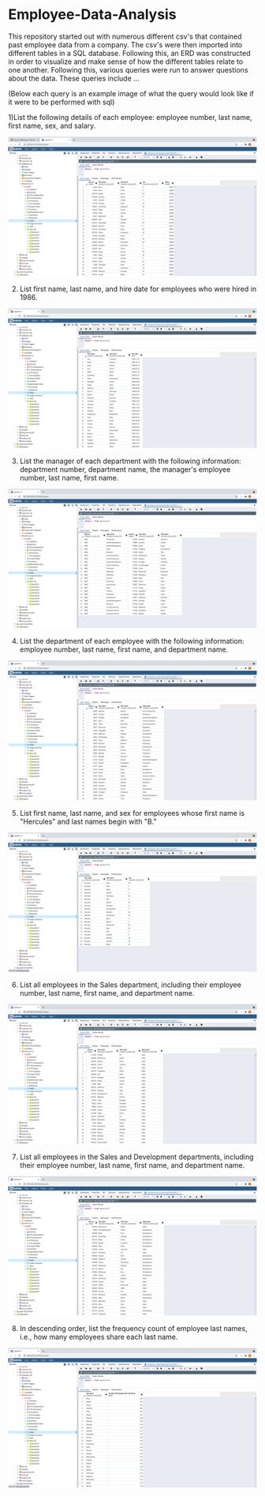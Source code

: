# Employee-Data-Analysis
This repository started out with numerous different csv's that contained past employee data from a company. The csv's were then imported into different tables in a SQL database. Following this, an ERD was constructed in order to visualize and make sense of how the different tables relate to one another. Following this, various queries were run to answer questions about the data. These queries include ...

(Below each query is an example image of what the query would look like if it were to be performed with sql)

1)List the following details of each employee: employee number, last name, first name, sex, and salary.

![q1.png](EmployeeSQL/images/q1.png)

2) List first name, last name, and hire date for employees who were hired in 1986.

![q2.png](EmployeeSQL/images/q2.png)

3) List the manager of each department with the following information: department number, department name, the manager's employee number, last name, first name.

![q3.png](EmployeeSQL/images/q3.png)

4) List the department of each employee with the following information: employee number, last name, first name, and department name.

![q4.png](EmployeeSQL/images/q4.png)

5) List first name, last name, and sex for employees whose first name is "Hercules" and last names begin with "B."

![q5.png](EmployeeSQL/images/q5.png)

6) List all employees in the Sales department, including their employee number, last name, first name, and department name.

![q6.png](EmployeeSQL/images/q6.png)

7) List all employees in the Sales and Development departments, including their employee number, last name, first name, and department name.

![q7.png](EmployeeSQL/images/q7.png)

8) In descending order, list the frequency count of employee last names, i.e., how many employees share each last name.

![q8.png](EmployeeSQL/images/q8.png)



